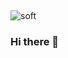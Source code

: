 <!-- https://github.com/kyechan99/capsule-render/blob/master/README.md#custom-color-list -->
## <a id="soft">
![soft](https://capsule-render.vercel.app/api?type=soft&color=auto&text=Wellcome%20to%20TJ%20Park%20GitHub%20profile&fontSize=40&animation=twinkling)
### Hi there 👋

<!--
**ih-tjpark/ih-tjpark** is a ✨ _special_ ✨ repository because its `README.md` (this file) appears on your GitHub profile.

Here are some ideas to get you started:

- 🔭 I’m currently working on ...
- 🌱 I’m currently learning ...
- 👯 I’m looking to collaborate on ...
- 🤔 I’m looking for help with ...
- 💬 Ask me about ...
- 📫 How to reach me: ...
- 😄 Pronouns: ...
- ⚡ Fun fact: ...
-->
